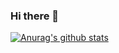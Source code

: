 ### Hi there 👋
[![Anurag's github stats](https://github-readme-stats.vercel.app/api?username=Lee-DoGun)](https://github.com/anuraghazra/github-readme-stats)
<!--
**Lee-DoGun/Lee-DoGun** is a ✨ _special_ ✨ repository because its `README.md` (this file) appears on your GitHub profile.

Here are some ideas to get you started:

- 🔭 I’m currently working on ...
- 🌱 I’m currently learning ...
- 👯 I’m looking to collaborate on ...
- 🤔 I’m looking for help with ...
- 💬 Ask me about ...
- 📫 How to reach me: ...
- 😄 Pronouns: ...
- ⚡ Fun fact: ...
-->
